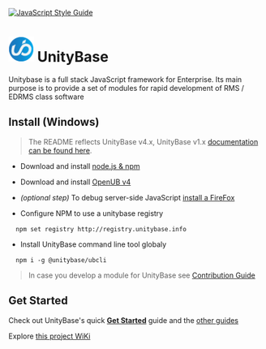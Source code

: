 [![JavaScript Style Guide](https://img.shields.io/badge/code_style-standard-brightgreen.svg)](https://standardjs.com)

# <a href="https://unitybase.info/"> <img src="/img/ub-logo-c.png" height="50"></a> UnityBase

Unitybase is a full stack JavaScript framework for Enterprise. Its main purpose is to provide a set of modules for rapid development of RMS / EDRMS class software


## Install (Windows)

> The README reflects UnityBase v4.x, UnityBase v1.x [documentation can be found here](https://git-pub.intecracy.com/unitybase/samples/tree/master/courses/tutorial).

  - Download and install [node.js & npm](https://nodejs.org/en/download/)
  - Download and install [OpenUB v4](https://unitybase.info/media/files/OpenUBv4.exe)
  - _(optional step)_ To debug server-side JavaScript [install a FireFox](https://www.mozilla.org/ru/firefox/new/)

  - Configure NPM to use a unitybase registry
```
  npm set registry http://registry.unitybase.info 
```
  - Install UnityBase command line tool globaly
```
  npm i -g @unitybase/ubcli
```

> In case you develop a module for UnityBase see [Contribution Guide](CONTRIBUTING.md)

## Get Started

Check out UnityBase's quick [**Get Started**](https://git-pub.intecracy.com/unitybase/samples/tree/master/courses/tutorial-v4) guide 
and the [other guides](https://git-pub.intecracy.com/unitybase/samples)

Explore [this project WiKi](https://git-pub.intecracy.com/unitybase/ubjs/wikis/home)
